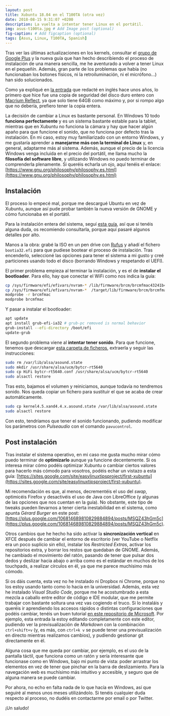 ```yaml
---
layout: post
title: Xubuntu 18.04 en el T100TA (otra vez)
date: 2018-08-15 9:31:07 +0200
description: La vuelta a intentar tener Linux en el portátil.
img: asus-t100ta.jpg # Add Image post (optional)
fig-caption: # Add figcaption (optional)
tags: [Asus, Linux, T100TA, Spanish]
---
```


Tras ver las últimas actualizaciones en los kernels, consultar el [grupo de Google Plus](https://plus.google.com/communities/117853703024346186936) y la nueva guía que han hecho describiendo el proceso de instalación de una manera sencilla, me he aventurado a volver a tener Linux en el pequeñín. Además, gran parte de los problemas que había (no funcionaban los botones físicos, ni la retroiluminación, ni el micrófono...) han sido solucionados.

Como ya expliqué en [la entrada](https://areidz.github.io/blog/linux-on-asus-transformer/) que redacté en inglés hace unos años, lo primero que hice fue una copia de seguridad del disco duro entero con [Macrium Reflect](https://www.macrium.com/reflectfree), ya que solo tiene 64GB como máximo y, por si rompo algo que no debería, prefiero tener la copia entera.

La decisión de cambiar a Linux es bastante personal. En Windows 10 todo **funciona perfectamente** y es un sistema bastante estable para la tablet, mientras que en Xubuntu no funciona la cámara y hay que hacer algún apaño para que funcione el sonido, que no funciona por defecto tras la instalación. En mi caso, estoy muy familiarizado con un entorno Windows, y me gustaría aprender a **manejarme más con la terminal de Linux** y, en general, adaptarme más al sistema. Además, aunque el precio de la licencia Windows venga incluida en el precio del portátil, me llama mucho la **filosofía del software libre**, y utilizando Windows no puedo terminar de comprenderla plenamente. Si queréis echarla un ojo, aquí tenéis el enlace: [https://www.gnu.org/philosophy/philosophy.es.html](https://www.gnu.org/philosophy/philosophy.es.html)

## Instalación

El proceso lo empecé mal, porque me descargué Ubuntu en vez de Xubuntu, aunque así pude probar también la nueva versión de GNOME y cómo funcionaba en el portátil. 

Para la instalación entera del sistema, seguí [esta guía](https://drive.google.com/file/d/1VTzciobFlp7nO2A_M7RNoqYajN8c9AgR/view), así que si tenéis alguna duda, os recomiendo consultarla, porque aquí pasaré algunos detalles por alto.

Manos a la obra: grabé la ISO en un pen drive con [Rufus](https://rufus.ie) y añadí el fichero `bootia32.efi` para que pudiese bootear el proceso de instalación. Tras encenderlo, seleccioné las opciones para tener el sistema a mi gusto y creé particiones usando todo el disco (borrando Windows y respetando el UEFI).

El primer problema empieza al terminar la instalación, y es el de **instalar el bootloader**. Para ello, hay que conectar el WiFi como nos indica la guía:

```bash
cp /sys/firmware/efi/efivars/nvram-* /lib/firmware/brcm/brcmfmac43241b4-sdio.txt #useful now
cp /sys/firmware/efi/efivars/nvram-*  /target/lib/firmware/brcm/brcmfmac43241b4-sdio.txt #useful after reboot
modprobe -r brcmfmac
modprobe brcmfmac
```

Y pasar a instalar el bootloader:

```bash
apt update
apt install grub-efi-ia32 # grub-pc removed is normal behavior
grub-install --efi-directory /boot/efi
update-grub
```

El segundo problema viene al **intentar tener sonido**. Para que funcione, tenemos que descargar [esta carpeta de ficheros](https://drive.google.com/drive/folders/0B4DiU2o72FbuOXdwRXhfZ3ZmOFE?tid=0B9C1WK1FQhjfcXNrbzN6djQzajg), extraerla y seguir las instrucciones:

```bash
sudo rm /var/lib/alsa/asound.state
sudo mkdir /usr/share/alsa/ucm/bytcr-rt5640
sudo cp HiFi bytcr-rt5640.conf /usr/share/alsa/ucm/bytcr-rt5640
sudo alsactl restore
```

Tras esto, bajamos el volumen y reiniciamos, aunque todavía no tendremos sonido. Nos queda copiar un fichero para sustituir el que se acaba de crear automáticamente.

```bash
sudo cp kernel4.5.xand4.4.x.asound.state /var/lib/alsa/asound.state
sudo alsactl restore
```

Con esto, tendríamos que tener el sonido funcionando, pudiendo modificar los parámetros con *Pulseaudio* con el comando `pavucontrol`.

## Post instalación

Tras instalar el sistema operativo, en mi caso me gusta mucho mirar cómo puedo terminar de **optimizarlo** aunque ya funcione decentemente. Si os interesa mirar cómo podéis optimizar Xubuntu o cambiar ciertos valores para hacerlo más cómodo para vosotros, podéis echar un vistazo a esta guía: [https://sites.google.com/site/easylinuxtipsproject/first-xubuntu](https://sites.google.com/site/easylinuxtipsproject/first-xubuntu).

Mi recomendación es que, al menos, decrementéis el uso del _swap_, optimicéis Firefox y desactivéis el uso de Java con LibreOffice (y algunas de las opciones que nos cuentan en la guía). No obstante, este tipo de tweaks pueden llevarnos a tener cierta inestabilidad en el sistema, como apunta *Gérard Burger* en este post: [https://plus.google.com/106814689810829884894/posts/MSQZ43hGm5c](https://plus.google.com/106814689810829884894/posts/MSQZ43hGm5c). 

Otros cambios que he hecho ha sido activar la **sincronización vertical** en XFCE después de cambiar el entorno de escritorio (ver YouTube o Netflix era un poco suplicio sin ello), instalar los _Restricted Extras_, activar los repositorios extra, y borrar los restos que quedaban de GNOME. Además, he cambiado el movimiento del ratón, pasando de tener que pulsar dos dedos y deslizar hacia abajo o arriba como es el estándar en muchos de los touchpads, a realizar círculos en él, ya que me parece muchísimo más cómodo.

Si os dáis cuenta, esta vez no he instalado ni Dropbox ni Chrome, porque no los estoy usando tanto como lo hacía en la universidad. Además, esta vez he instalado *Visual Studio Code*, porque me he acostumbrado a esta mezcla a caballo entre editor de código e IDE modular, que me permite trabajar con bastante soltura una vez vas cogiendo el truco. Si lo instaláis y queréis ir aprendiendo los accesos rápidos o distintas configuraciones que podéis cambiar, tenéis un buen tutorial [en este repositorio de Microsoft](https://github.com/Microsoft/vscode-tips-and-tricks). Por ejemplo, esta entrada la estoy editando completamente con este editor, pudiendo ver la previsualización de *Markdown* con la combinación `ctrl+shift+v` (y, es más, con `ctrl+k v` se puede tener una previsualización en directo mientras realizamos cambios), y pudiendo gestionar git directamente en él.

Alguna cosa que me queda por cambiar, por ejemplo, es el uso de la pantalla táctil, que funciona como un ratón y sería interesante que funcionase como en Windows, bajo mi punto de vista: poder arrastrar los elementos en vez de tener que pinchar en la barra de deslizamiento. Para la navegación web es muchísimo más intuitivo y accesible, y seguro que de alguna manera se puede cambiar.

Por ahora, no echo en falta nada de lo que hacía en Windows, así que seguiré al menos unos meses utilizándolo. Si tenéis cualquier duda respecto al proceso, no dudéis en contactarme por email o por Twitter.

¡Un saludo!